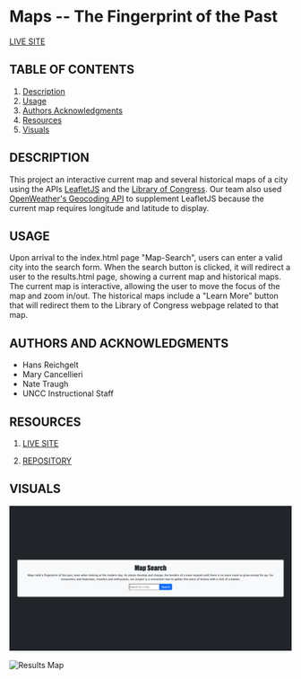 # Maps -- The Fingerprint of the Past


[LIVE SITE](https://hreichgelt.github.io/Maps---The-Fingerprint-of-the-Past/)

## TABLE OF CONTENTS

1. [Description](#description)
2. [Usage](#usage)
3. [Authors Acknowledgments](#authors-and-acknowledgments)
4. [Resources](#resources)
5. [Visuals](#visuals)

## DESCRIPTION 
This project an interactive current map and several historical maps of a city using the APIs [LeafletJS](https://leafletjs.com/) and the [Library of Congress](https://libraryofcongress.github.io/data-exploration/requests.html#format). Our team also used [OpenWeather's Geocoding API](https://openweathermap.org/api/geocoding-api) to supplement LeafletJS because the current map requires longitude and latitude to display. 

## USAGE 
Upon arrival to the index.html page "Map-Search", users can enter a valid city into the search form. When the search button is clicked, it will redirect a user to the results.html page, showing a current map and historical maps. The current map is interactive, allowing the user to move the focus of the map and zoom in/out. The historical maps include a "Learn More" button that will redirect them to the Library of Congress webpage related to that map. 

## AUTHORS AND ACKNOWLEDGMENTS
- Hans Reichgelt
- Mary Cancellieri
- Nate Traugh
- UNCC Instructional Staff 

## RESOURCES 
1. [LIVE SITE](https://hreichgelt.github.io/Maps---The-Fingerprint-of-the-Past/)

2. [REPOSITORY](https://github.com/Hreichgelt/Maps---The-Fingerprint-of-the-Past)


## VISUALS 
![Maps](./assets/Maps%20__%20The%20Fingerprint%20of%20the%20Past.png)

![Results Map](./assets/maps-the-fingerprint-of-the-past-new.png)




